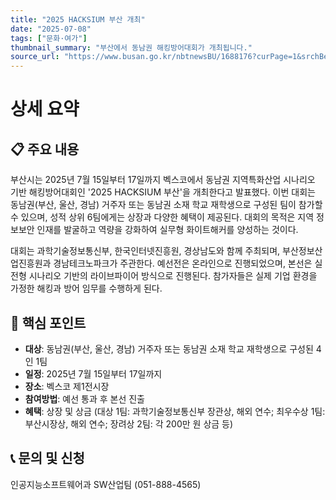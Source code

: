 ```yaml
---
title: "2025 HACKSIUM 부산 개최"
date: "2025-07-08"
tags: ["문화·여가"]
thumbnail_summary: "부산에서 동남권 해킹방어대회가 개최됩니다."
source_url: "https://www.busan.go.kr/nbtnewsBU/1688176?curPage=1&srchBeginDt=&srchEndDt=&srchKey=&srchText="
---
```


# 상세 요약

## 📋 주요 내용
부산시는 2025년 7월 15일부터 17일까지 벡스코에서 동남권 지역특화산업 시나리오 기반 해킹방어대회인 '2025 HACKSIUM 부산'을 개최한다고 발표했다. 이번 대회는 동남권(부산, 울산, 경남) 거주자 또는 동남권 소재 학교 재학생으로 구성된 팀이 참가할 수 있으며, 성적 상위 6팀에게는 상장과 다양한 혜택이 제공된다. 대회의 목적은 지역 정보보안 인재를 발굴하고 역량을 강화하여 실무형 화이트해커를 양성하는 것이다.

대회는 과학기술정보통신부, 한국인터넷진흥원, 경상남도와 함께 주최되며, 부산정보산업진흥원과 경남테크노파크가 주관한다. 예선전은 온라인으로 진행되었으며, 본선은 실전형 시나리오 기반의 라이브파이어 방식으로 진행된다. 참가자들은 실제 기업 환경을 가정한 해킹과 방어 임무를 수행하게 된다.

## 🎯 핵심 포인트
- **대상**: 동남권(부산, 울산, 경남) 거주자 또는 동남권 소재 학교 재학생으로 구성된 4인 1팀
- **일정**: 2025년 7월 15일부터 17일까지
- **장소**: 벡스코 제1전시장
- **참여방법**: 예선 통과 후 본선 진출
- **혜택**: 상장 및 상금 (대상 1팀: 과학기술정보통신부 장관상, 해외 연수; 최우수상 1팀: 부산시장상, 해외 연수; 장려상 2팀: 각 200만 원 상금 등)

## 📞 문의 및 신청
인공지능소프트웨어과 SW산업팀 (051-888-4565)